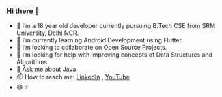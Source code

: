 ### Hi there 👋

- 🔭 I’m a 18 year old developer currently pursuing B.Tech CSE from SRM University, Delhi NCR.
- 🌱 I’m currently learning Android Development using Flutter.
- 👯 I’m looking to collaborate on Open Source Projects.
- 🤔 I’m looking for help with improving concepts of Data Structures and Algorithms.
- 💬 Ask me about Java
- 📫 How to reach me: [LinkedIn](https://www.linkedin.com/in/adityathakurxd/) , [YouTube](https://www.youtube.com/zresthin)
- 😄 ⚡ 



